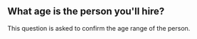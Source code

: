 ## What age is the person you'll hire?

This question is asked to confirm the age range of the person.
